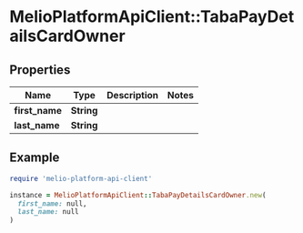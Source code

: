 # MelioPlatformApiClient::TabaPayDetailsCardOwner

## Properties

| Name | Type | Description | Notes |
| ---- | ---- | ----------- | ----- |
| **first_name** | **String** |  |  |
| **last_name** | **String** |  |  |

## Example

```ruby
require 'melio-platform-api-client'

instance = MelioPlatformApiClient::TabaPayDetailsCardOwner.new(
  first_name: null,
  last_name: null
)
```

